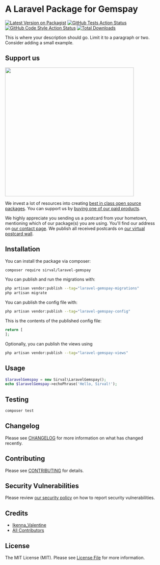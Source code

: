 # A Laravel Package for Gemspay

[![Latest Version on Packagist](https://img.shields.io/packagist/v/sirval/laravel-gemspay.svg?style=flat-square)](https://packagist.org/packages/sirval/laravel-gemspay)
[![GitHub Tests Action Status](https://img.shields.io/github/actions/workflow/status/sirval/laravel-gemspay/run-tests.yml?branch=main&label=tests&style=flat-square)](https://github.com/sirval/laravel-gemspay/actions?query=workflow%3Arun-tests+branch%3Amain)
[![GitHub Code Style Action Status](https://img.shields.io/github/actions/workflow/status/sirval/laravel-gemspay/fix-php-code-style-issues.yml?branch=main&label=code%20style&style=flat-square)](https://github.com/sirval/laravel-gemspay/actions?query=workflow%3A"Fix+PHP+code+style+issues"+branch%3Amain)
[![Total Downloads](https://img.shields.io/packagist/dt/sirval/laravel-gemspay.svg?style=flat-square)](https://packagist.org/packages/sirval/laravel-gemspay)

This is where your description should go. Limit it to a paragraph or two. Consider adding a small example.

## Support us

[<img src="https://github-ads.s3.eu-central-1.amazonaws.com/laravel-gemspay.jpg?t=1" width="419px" />](https://spatie.be/github-ad-click/laravel-gemspay)

We invest a lot of resources into creating [best in class open source packages](https://spatie.be/open-source). You can support us by [buying one of our paid products](https://spatie.be/open-source/support-us).

We highly appreciate you sending us a postcard from your hometown, mentioning which of our package(s) you are using. You'll find our address on [our contact page](https://spatie.be/about-us). We publish all received postcards on [our virtual postcard wall](https://spatie.be/open-source/postcards).

## Installation

You can install the package via composer:

```bash
composer require sirval/laravel-gemspay
```

You can publish and run the migrations with:

```bash
php artisan vendor:publish --tag="laravel-gemspay-migrations"
php artisan migrate
```

You can publish the config file with:

```bash
php artisan vendor:publish --tag="laravel-gemspay-config"
```

This is the contents of the published config file:

```php
return [
];
```

Optionally, you can publish the views using

```bash
php artisan vendor:publish --tag="laravel-gemspay-views"
```

## Usage

```php
$laravelGemspay = new Sirval\LaravelGemspay();
echo $laravelGemspay->echoPhrase('Hello, Sirval!');
```

## Testing

```bash
composer test
```

## Changelog

Please see [CHANGELOG](CHANGELOG.md) for more information on what has changed recently.

## Contributing

Please see [CONTRIBUTING](CONTRIBUTING.md) for details.

## Security Vulnerabilities

Please review [our security policy](../../security/policy) on how to report security vulnerabilities.

## Credits

- [Ikenna_Valentine](https://github.com/sirval)
- [All Contributors](../../contributors)

## License

The MIT License (MIT). Please see [License File](LICENSE.md) for more information.
